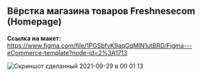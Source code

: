 ## Вёрстка магазина товаров Freshnesecom (Homepage)

**Ссылка на макет:**
https://www.figma.com/file/1PGSbfvK9aqGqMlN1utBRD/Figma---eCommerce-template?node-id=2%3A1713

![Скриншот сделанный 2021-09-29 в 00 01 13](https://user-images.githubusercontent.com/4318849/135166036-ee9b6260-50a8-4bc7-acb7-8c18542b855d.png)
